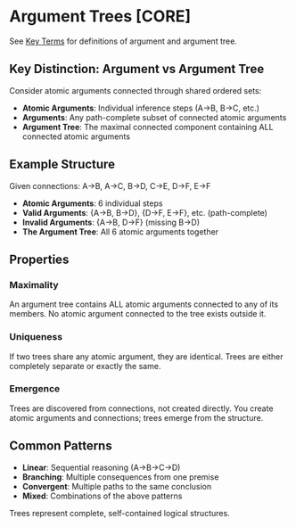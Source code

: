 # Argument Trees [CORE]

See [Key Terms](./key-terms.md#argument-tree) for definitions of argument and argument tree.

## Key Distinction: Argument vs Argument Tree

Consider atomic arguments connected through shared ordered sets:
- **Atomic Arguments**: Individual inference steps (A→B, B→C, etc.)
- **Arguments**: Any path-complete subset of connected atomic arguments
- **Argument Tree**: The maximal connected component containing ALL connected atomic arguments

## Example Structure

Given connections: A→B, A→C, B→D, C→E, D→F, E→F

- **Atomic Arguments**: 6 individual steps
- **Valid Arguments**: {A→B, B→D}, {D→F, E→F}, etc. (path-complete)
- **Invalid Arguments**: {A→B, D→F} (missing B→D)
- **The Argument Tree**: All 6 atomic arguments together

## Properties

### Maximality
An argument tree contains ALL atomic arguments connected to any of its members. No atomic argument connected to the tree exists outside it.

### Uniqueness
If two trees share any atomic argument, they are identical. Trees are either completely separate or exactly the same.

### Emergence
Trees are discovered from connections, not created directly. You create atomic arguments and connections; trees emerge from the structure.

## Common Patterns

- **Linear**: Sequential reasoning (A→B→C→D)
- **Branching**: Multiple consequences from one premise
- **Convergent**: Multiple paths to the same conclusion
- **Mixed**: Combinations of the above patterns

Trees represent complete, self-contained logical structures.